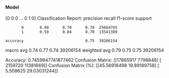 #### Model
[0 0 0 ... 0 1 0]
Classification Report:
              precision    recall  f1-score   support

           0       0.89      0.70      0.78  25664765
           1       0.59      0.84      0.70  13541389

    accuracy                           0.75  39206154
   macro avg       0.74      0.77      0.74  39206154
weighted avg       0.79      0.75      0.75  39206154

Accuracy: 0.7459947741877462
Confusion Matrix:
[[17865917  7798848]
 [ 2159720 11381669]]
Confusion Matrix (%):
[[45.56916498 19.89189758]
 [ 5.508625   29.03031244]]
